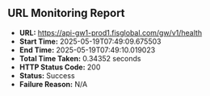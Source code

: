 ## URL Monitoring Report

- **URL:** https://api-gw1-prod1.fisglobal.com/gw/v1/health
- **Start Time:** 2025-05-19T07:49:09.675503
- **End Time:** 2025-05-19T07:49:10.019023
- **Total Time Taken:** 0.34352 seconds
- **HTTP Status Code:** 200
- **Status:** Success
- **Failure Reason:** N/A

